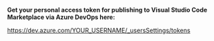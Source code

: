 **Get your personal access token for publishing to Visual Studio Code Marketplace via Azure DevOps here:**

https://dev.azure.com/YOUR_USERNAME/_usersSettings/tokens
